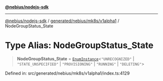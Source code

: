 [**@nebius/nodejs-sdk**](../../../../../README.md)

---

[@nebius/nodejs-sdk](../../../../../README.md) / [generated/nebius/mk8s/v1alpha1](../README.md) / NodeGroupStatus_State

# Type Alias: NodeGroupStatus_State

> **NodeGroupStatus_State** = [`EnumInstance`](../../../../../runtime/protos/enum/type-aliases/EnumInstance.md)\<`"UNRECOGNIZED"` \| `"STATE_UNSPECIFIED"` \| `"PROVISIONING"` \| `"RUNNING"` \| `"DELETING"`\>

Defined in: src/generated/nebius/mk8s/v1alpha1/index.ts:4129
